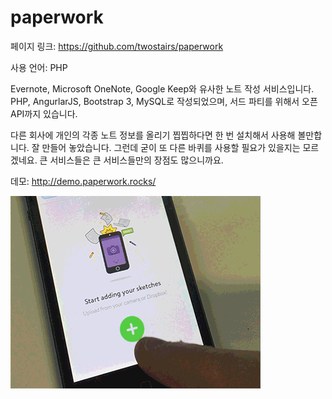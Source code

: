 # paperwork

페이지 링크: https://github.com/twostairs/paperwork

사용 언어: PHP

Evernote, Microsoft OneNote, Google Keep와 유사한 노트 작성 서비스입니다. PHP, AngurlarJS, Bootstrap 3, MySQL로 작성되었으며, 서드 파티를 위해서 오픈 API까지 있습니다. 

다른 회사에 개인의 각종 노트 정보를 올리기 찝찝하다면 한 번 설치해서 사용해 볼만합니다. 잘 만들어 놓았습니다. 그런데 굳이 또 다른 바퀴를 사용할 필요가 있을지는 모르겠네요. 큰 서비스들은 큰 서비스들만의 장점도 많으니까요. 

데모: http://demo.paperwork.rocks/

![이미지1](img/002-21.gif)